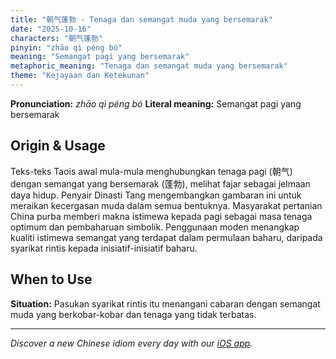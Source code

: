 ```yaml
---
title: "朝气蓬勃 - Tenaga dan semangat muda yang bersemarak"
date: "2025-10-16"
characters: "朝气蓬勃"
pinyin: "zhāo qì péng bó"
meaning: "Semangat pagi yang bersemarak"
metaphoric_meaning: "Tenaga dan semangat muda yang bersemarak"
theme: "Kejayaan dan Ketekunan"
---
```


**Pronunciation:** *zhāo qì péng bó*
**Literal meaning:** Semangat pagi yang bersemarak

## Origin & Usage

Teks-teks Taois awal mula-mula menghubungkan tenaga pagi (朝气) dengan semangat yang bersemarak (蓬勃), melihat fajar sebagai jelmaan daya hidup. Penyair Dinasti Tang mengembangkan gambaran ini untuk meraikan kecergasan muda dalam semua bentuknya. Masyarakat pertanian China purba memberi makna istimewa kepada pagi sebagai masa tenaga optimum dan pembaharuan simbolik. Penggunaan moden menangkap kualiti istimewa semangat yang terdapat dalam permulaan baharu, daripada syarikat rintis kepada inisiatif-inisiatif baharu.

## When to Use

**Situation:** Pasukan syarikat rintis itu menangani cabaran dengan semangat muda yang berkobar-kobar dan tenaga yang tidak terbatas.

---

*Discover a new Chinese idiom every day with our [iOS app](https://apps.apple.com/us/app/daily-chinese-idioms/id6740611324).*
